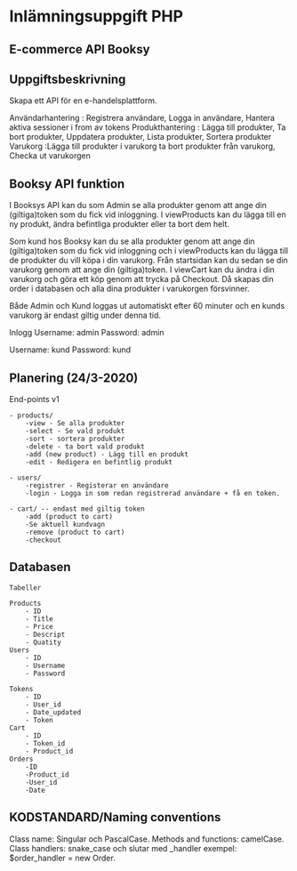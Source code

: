 # Inlämningsuppgift PHP 
## E-commerce API Booksy

## Uppgiftsbeskrivning
Skapa ett API för en e-handelsplattform. 

Användarhantering : Registrera användare, Logga in användare, Hantera aktiva sessioner i from av tokens
Produkthantering : Lägga till produkter, Ta bort produkter, Uppdatera produkter, Lista produkter, Sortera produkter
Varukorg :Lägga till produkter i varukorg ta bort produkter från varukorg, Checka ut varukorgen

## Booksy API funktion

I Booksys API kan du som Admin se alla produkter genom att ange din (giltiga)token som du fick vid inloggning. I viewProducts kan du lägga till en ny produkt, ändra befintliga produkter eller ta bort dem helt. 

Som kund hos Booksy kan du se alla produkter genom att ange din (giltiga)token som du fick vid inloggning och i viewProducts kan du lägga till de produkter du vill köpa i din varukorg. Från startsidan kan du sedan se din varukorg genom att ange din (giltiga)token. I viewCart kan du ändra i din varukorg och göra ett köp genom att trycka på Checkout. Då skapas din order i databasen och alla dina produkter i varukorgen försvinner.

Både Admin och Kund loggas ut automatiskt efter 60 minuter och en kunds varukorg är endast giltig under denna tid.

Inlogg 
Username: admin
Password: admin

Username: kund
Password: kund

## Planering (24/3-2020)
End-points
    v1
    
    - products/
        -view - Se alla produkter
        -select - Se vald produkt
        -sort - sortera produkter
        -delete - ta bort vald produkt
        -add (new product) - Lägg till en produkt
        -edit - Redigera en befintlig produkt

    - users/
        -registrer - Registerar en användare
        -login - Logga in som redan registrerad användare + få en token.

    - cart/ -- endast med giltig token
        -add (product to cart)
        -Se aktuell kundvagn
        -remove (product to cart)
        -checkout


## Databasen 

    Tabeller

    Products 
        - ID 
        - Title
        - Price
        - Descript
        - Quatity 
    Users 
        - ID
        - Username
        - Password

    Tokens 
        - ID 
        - User_id
        - Date_updated
        - Token
    Cart 
        - ID
        - Token_id
        - Product_id
    Orders
        -ID
        -Product_id
        -User_id
        -Date
        


## KODSTANDARD/Naming conventions

Class name: Singular och PascalCase.
Methods and functions: camelCase.
Class handlers: snake_case och slutar med _handler exempel: $order_handler = new Order.




